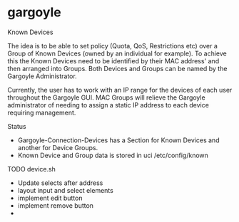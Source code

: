 # gargoyle
Known Devices

The idea is to be able to set policy (Quota, QoS, Restrictions etc) over a
Group of Known Devices (owned by an individual for example). To achieve this
the Known Devices need to be identified by their MAC address' and then arranged
into Groups. Both Devices and Groups can be named by the Gargoyle Administrator.

Currently, the user has to work with an IP range for the devices of each user
throughout the Gargoyle GUI. MAC Groups will relieve the Gargoyle administrator
of needing to assign a static IP address to each device requiring management.

Status
- Gargoyle-Connection-Devices has a Section for Known Devices and another for Device Groups.
- Known Device and Group data is stored in uci /etc/config/known

TODO device.sh
- Update selects after address
- layout input and select elements
- implement edit button
- implement remove button
-
